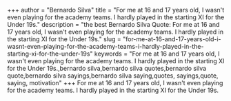 +++
author = "Bernardo Silva"
title = "For me at 16 and 17 years old, I wasn't even playing for the academy teams. I hardly played in the starting XI for the Under 19s."
description = "the best Bernardo Silva Quote: For me at 16 and 17 years old, I wasn't even playing for the academy teams. I hardly played in the starting XI for the Under 19s."
slug = "for-me-at-16-and-17-years-old-i-wasnt-even-playing-for-the-academy-teams-i-hardly-played-in-the-starting-xi-for-the-under-19s"
keywords = "For me at 16 and 17 years old, I wasn't even playing for the academy teams. I hardly played in the starting XI for the Under 19s.,bernardo silva,bernardo silva quotes,bernardo silva quote,bernardo silva sayings,bernardo silva saying,quotes, sayings,quote, saying, motivation"
+++
For me at 16 and 17 years old, I wasn't even playing for the academy teams. I hardly played in the starting XI for the Under 19s.
